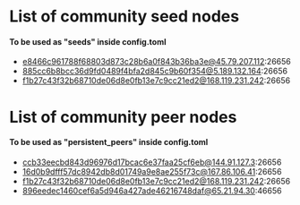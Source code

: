 # List of community seed nodes
#### To be used as "seeds" inside config.toml
- e8466c961788f68803d873c28b6a0f843b36ba3e@45.79.207.112:26656
- 885cc6b8bcc36d9fd0489f4bfa2d845c9b60f354@5.189.132.164:26656
- f1b27c43f32b68710de06d8e0fb13e7c9cc21ed2@168.119.231.242:26656


# List of community peer nodes
#### To be used as "persistent_peers" inside config.toml
- ccb33eecbd843d96976d17bcac6e37faa25cf6eb@144.91.127.3:26656
- 16d0b9dfff57dc8942db8d01749a9e8ae255f73c@167.86.106.41:26656
- f1b27c43f32b68710de06d8e0fb13e7c9cc21ed2@168.119.231.242:26656
- 896eedec1460cef6a5d946a427ade46216748daf@65.21.94.30:46656
